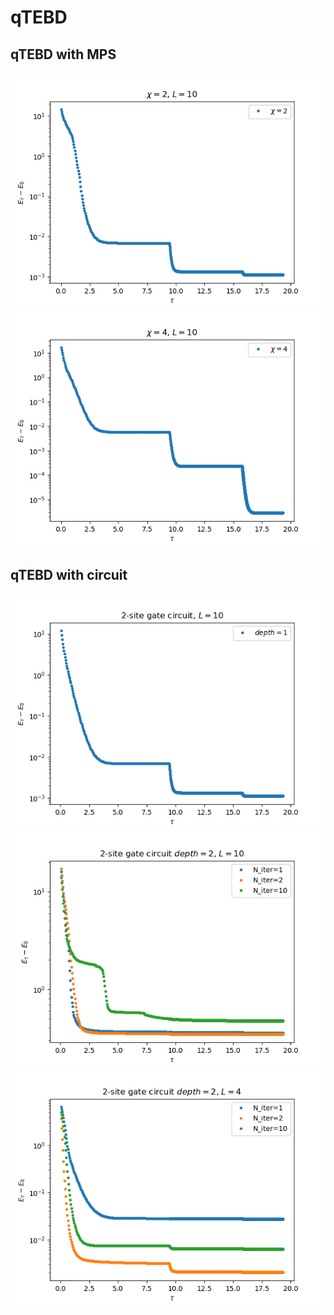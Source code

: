 # qTEBD

## qTEBD with MPS
 
![](figure/finite_L10_chi2.png)
![](figure/finite_L10_chi4.png)

## qTEBD with circuit

![](figure/circuit_L10_depth1.png)
![](figure/circuit_L10_depth2.png)
![](figure/circuit_L4_depth2.png)

